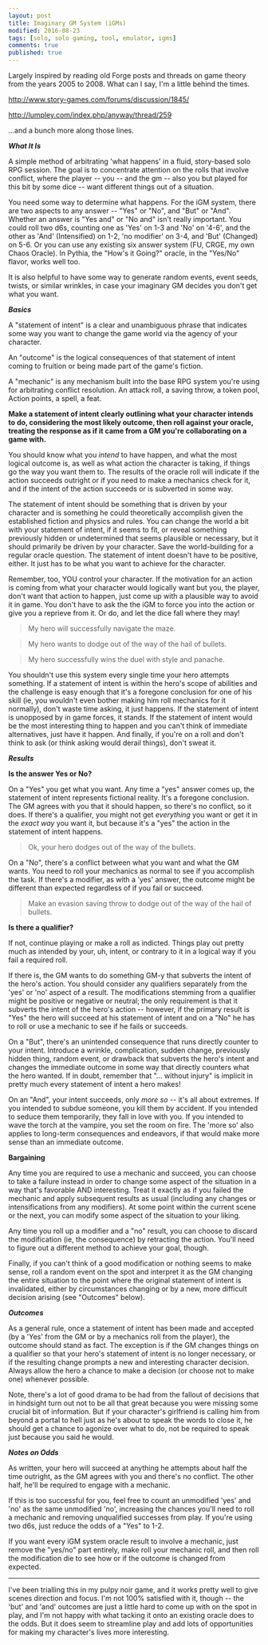 ```yaml
---
layout: post
title: Imaginary GM System (iGMs)
modified: 2016-08-23
tags: [solo, solo gaming, tool, emulator, igms]
comments: true
published: true
---
```


Largely inspired by reading old Forge posts and threads on game theory from the years 2005 to 2008. What can I say, I'm a little behind the times.

<a href="http://www.story-games.com/forums/discussion/1845/">http://www.story-games.com/forums/discussion/1845/</a>

<a href="http://lumpley.com/index.php/anyway/thread/259">http://lumpley.com/index.php/anyway/thread/259</a>

...and a bunch more along those lines.

<!--more-->

__*What It Is*__

A simple method of arbitrating 'what happens' in a fluid, story-based solo RPG session. The goal is to concentrate attention on the rolls that involve conflict, where the player -- you -- and the gm -- also you but played for this bit by some dice -- want different things out of a situation.

You need some way to determine what happens. For the iGM system, there are two aspects to any answer -- "Yes" or "No", and "But" or "And". Whether an answer is "Yes and" or "No and" isn't really important. You could roll two d6s, counting one as 'Yes' on 1-3 and 'No' on '4-6', and the other as 'And' (Intensified) on 1-2, 'no modifier' on 3-4, and 'But' (Changed) on 5-6. Or you can use any existing six answer system (FU, CRGE, my own Chaos Oracle). In Pythia, the "How's it Going?" oracle, in the "Yes/No" flavor, works well too.

It is also helpful to have some way to generate random events, event seeds, twists, or similar wrinkles, in case your imaginary GM decides you don't get what you want.

__*Basics*__

A "statement of intent" is a clear and unambiguous phrase that indicates some way you want to change the game world via the agency of your character.

An "outcome" is the logical consequences of that statement of intent coming to fruition or being made part of the game's fiction.

A "mechanic" is any mechanism built into the base RPG system you're using for arbitrating conflict resolution. An attack roll, a saving throw, a token pool, Action points, a spell, a feat.

__Make a statement of intent clearly outlining what your character intends to do, considering the most likely outcome, then roll against your oracle, treating the response as if it came from a GM you're collaborating on a game with.__

You should know what you *intend* to have happen, and what the most logical outcome is, as well as what action the character is taking, if things go the way you want them to. The results of the oracle roll will indicate if the action succeeds outright or if you need to make a mechanics check for it, and if the intent of the action succeeds or is subverted in some way.

The statement of intent should be something that is driven by your character and is something he could theoretically accomplish given the established fiction and physics and rules. You can change the world a bit with your statement of intent, if it seems to fit, or reveal something previously hidden or undetermined that seems plausible or necessary, but it should primarily be driven by your character. Save the world-building for a regular oracle question. The statement of intent doesn't have to be positive, either. It just has to be what you want to achieve for the character.

Remember, too, YOU control your character. If the motivation for an action is coming from what your character would logically want but you, the player, don't want that action to happen, just come up with a plausible way to avoid it in game. You don't have to ask the the iGM to force you into the action or give you a reprieve from it. Or do, and let the dice fall where they may!

>My hero will successfully navigate the maze.

>My hero wants to dodge out of the way of the hail of bullets.

>My hero successfully wins the duel with style and panache.

You shouldn't use this system every single time your hero attempts something. If a statement of intent is within the hero's scope of abilities and the challenge is easy enough that it's a foregone conclusion for one of his skill (ie, you wouldn't even bother making him roll mechanics for it normally), don't waste time asking, it just happens. If the statement of intent is unopposed by in game forces, it stands. If the statement of intent would be the most interesting thing to happen and you can't think of immediate alternatives, just have it happen. And finally, if you're on a roll and don't think to ask (or think asking would derail things), don't sweat it.

__*Results*__

__Is the answer Yes or No?__

On a "Yes" you get what you want. Any time a "yes" answer comes up, the statement of intent represents fictional reality. It's a foregone conclusion. The GM agrees with you that it should happen, so there's no conflict, so it does. If there's a qualifier, you might not get *everything* you want or get it in the *exact way* you want it, but because it's a "yes" the action in the statement of intent happens.

>Ok, your hero dodges out of the way of the bullets.

On a "No", there's a conflict between what you want and what the GM wants. You need to roll your mechanics as normal to see if you accomplish the task. If there's a modifier, as with a 'yes' answer, the outcome might be different than expected regardless of if you fail or succeed.

>Make an evasion saving throw to dodge out of the way of the hail of bullets.

__Is there a qualifier?__

If not, continue playing or make a roll as indicted. Things play out pretty much as intended by your, uh, intent, or contrary to it in a logical way if you fail a required roll.

If there is, the GM wants to do something GM-y that subverts the intent of the hero's action. You should consider any qualifiers separately from the 'yes' or 'no' aspect of a result. The modifications stemming from a qualifier might be positive or negative or neutral; the only requirement is that it subverts the intent of the hero's action -- however, if the primary result is "Yes" the hero will succeed at his statement of intent and on a "No" he has to roll or use a mechanic to see if he fails or succeeds.

On a "But", there's an unintended consequence that runs directly counter to your intent. Introduce a wrinkle, complication, sudden change, previously hidden thing, random event, or drawback that subverts the hero's intent and changes the immediate outcome in some way that directly counters what the hero wanted. If in doubt, remember that "... without injury" is implicit in pretty much every statement of intent a hero makes!

On an "And", your intent succeeds, only *more so* -- it's all about extremes. If you intended to subdue someone, you kill them by accident. If you intended to seduce them temporarily, they fall in love with you. If you intended to wave the torch at the vampire, you set the room on fire. The 'more so' also applies to long-term consequences and endeavors, if that would make more sense than an immediate outcome.

__Bargaining__

Any time you are required to use a mechanic and succeed, you can choose to take a failure instead in order to change some aspect of the situation in a way that's favorable AND interesting. Treat it exactly as if you failed the mechanic and apply subsequent results as usual (including any changes or intensifications from any modifiers). At some point within the current scene or the next, you can modify some aspect of the situation to your liking.

Any time you roll up a modifier and a "no" result, you can choose to discard the modification (ie, the consequence) by retracting the action. You'll need to figure out a different method to achieve your goal, though.

Finally, if you can't think of a good modification or nothing seems to make sense, roll a random event on the spot and interpret it as the GM changing the entire situation to the point where the original statement of intent is invalidated, either by circumstances changing or by a new, more difficult decision arising (see "Outcomes" below).

__*Outcomes*__

As a general rule, once a statement of intent has been made and accepted (by a 'Yes' from the GM or by a mechanics roll from the player), the outcome should stand as fact. The exception is if the GM changes things on a qualifier so that your hero's statement of intent is no longer necessary, or if the resulting change prompts a new and interesting character decision. Always allow the hero a chance to make a decision (or choose not to make one) whenever possible.

Note, there's a lot of good drama to be had from the fallout of decisions that in hindsight turn out not to be all that great because you were missing some crucial bit of information. But if your character's girlfriend is calling him from beyond a portal to hell just as he's about to speak the words to close it, he should get a chance to agonize over what to do, not be required to speak just because you said he would.

__*Notes on Odds*__

As written, your hero will succeed at anything he attempts about half the time outright, as the GM agrees with you and there's no conflict. The other half, he'll be required to engage with a mechanic.

If this is too successful for you, feel free to count an unmodified 'yes' and 'no' as the same unmodified 'no', increasing the chances you'll need to roll a mechanic and removing unqualified successes from play. If you're using two d6s, just reduce the odds of a "Yes" to 1-2.

If you want every iGM system oracle result to involve a mechanic, just remove the "yes/no" part entirely, make roll your mechanic roll, and then roll the modification die to see how or if the outcome is changed from expected.

---

I've been trialling this in my pulpy noir game, and it works pretty well to give scenes direction and focus. I'm not 100% satisfied with it, though -- the 'but' and 'and' outcomes are just a little hard to come up with on the spot in play, and I'm not happy with what tacking it onto an existing oracle does to the odds. But it does seem to streamline play and add lots of opportunities for making my character's lives more interesting.

